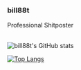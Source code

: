 ### bill88t
Professional Shitposter<br /><br />

![bill88t's GitHub stats](https://github-readme-stats.vercel.app/api?username=bill88t&show_icons=true&theme=radical)

[![Top Langs](https://github-readme-stats.vercel.app/api/top-langs/?username=bill88t&show_icons=true&theme=radical)](https://github.com/anuraghazra/github-readme-stats)
